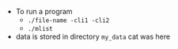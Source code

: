 - To run a program
    - `./file-name -cli1 -cli2`
    - `./mlist`
- data is stored in directory `my_data`
cat was here






